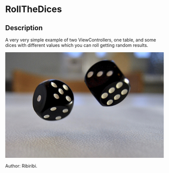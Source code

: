 # RollTheDices


Description
-------------
A very very simple example of two ViewControllers, one table, and some dices with different values which you can roll getting random results.


![logo](/dices.jpg)


Author: Ribiribi.

